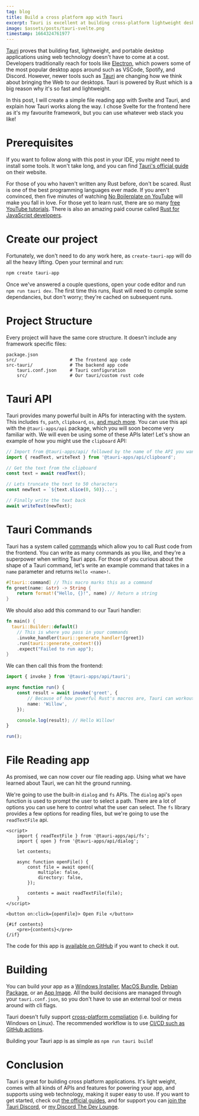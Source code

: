```yaml
---
tag: blog
title: Build a cross platform app with Tauri
excerpt: Tauri is excellent at building cross-platform lightweight desktop applications using web technology. This post covers what Tauri is, and what it can do.
image: $assets/posts/tauri-svelte.png
timestamp: 1664324761977
---
```


[Tauri](https://tauri.studio/) proves that building fast, lightweight, and portable desktop applications using web technology doesn't have to come at a cost. Developers traditionally reach for tools like [Electron](https://www.electronjs.org/), which powers some of the most popular desktop apps around such as VSCode, Spotify, and Discord. However, newer tools such as [Tauri](https://tauri.studio/) are changing how we think about bringing the Web to our desktops. Tauri is powered by Rust which is a big reason why it's so fast and lightweight.

In this post, I will create a simple file reading app with Svelte and Tauri, and explain how Tauri works along the way. I chose Svelte for the frontend here as it's my favourite framework, but you can use whatever web stack you like!

# Prerequisites

If you want to follow along with this post in your IDE, you might need to install some tools. It won't take long, and you can find [Tauri's official guide](https://tauri.app/v1/guides/getting-started/prerequisites) on their website.

For those of you who haven't written any Rust before, don't be scared. Rust is one of the best programming languages ever made. If you aren't convinced, then five minutes of watching [No Boilerplate on YouTube](https://www.youtube.com/c/NoBoilerplate) will make you fall in love. For those yet to learn rust, there are so many [free YouTube tutorials](https://www.youtube.com/results?search_query=learn+rust+). There is also an amazing paid course called [Rust for JavaScript developers](https://rustforjs.dev/).

# Create our project

Fortunately, we don't need to do any work here, as `create-tauri-app` will do all the heavy lifting. Open your terminal and run:

```bash
npm create tauri-app
```

Once we've answered a couple questions, open your code editor and run `npm run tauri dev`. The first time this runs, Rust will need to compile some dependancies, but don't worry; they're cached on subsequent runs.

# Project Structure

Every project will have the same core structure. It doesn't include any framework specific files:

```
package.json
src/                    # The frontend app code
src-tauri/              # The backend app code
    tauri.conf.json     # Tauri configuration
    src/                # Our tauri/custom rust code
```

# Tauri API

Tauri provides many powerful built in APIs for interacting with the system. This includes `fs`, `path`, `clipboard`, `os`, [and much more](https://tauri.app/v1/api/js/). You can use this api with the `@tauri-apps/api` package, which you will soon become very familiar with. We will even be using some of these APIs later! Let's show an example of how you might use the `clipboard` API:

```js
// Import from @tauri-apps/api/ followed by the name of the API you want
import { readText, writeText } from '@tauri-apps/api/clipboard';

// Get the text from the clipboard
const text = await readText();

// Lets truncate the text to 50 characters
const newText = `${text.slice(0, 50)}...`;

// Finally write the text back
await writeText(newText);
```

# Tauri Commands

Tauri has a system called [commands](https://tauri.app/v1/guides/features/command/) which allow you to call Rust code from the frontend. You can write as many commands as you like, and they're a superpower when writing Tauri apps. For those of you curious about the shape of a Tauri command, let's write an example command that takes in a `name` parameter and returns `Hello <name>!`.

```rs
#[tauri::command] // This macro marks this as a command
fn greet(name: &str) -> String {
    return format!("Hello, {}!", name) // Return a string
}
```

We should also add this command to our Tauri handler:

```rs
fn main() {
  tauri::Builder::default()
    // This is where you pass in your commands
    .invoke_handler(tauri::generate_handler![greet])
    .run(tauri::generate_context!())
    .expect("Failed to run app");
}
```

We can then call this from the frontend:

```ts
import { invoke } from '@tauri-apps/api/tauri';

async function run() {
	const result = await invoke('greet', {
		// Because of how powerful Rust's macros are, Tauri can workout that the parameter our greet command takes is called "name"
		name: 'Willow',
	});

	console.log(result); // Hello Willow!
}

run();
```

# File Reading app

As promised, we can now cover our file reading app. Using what we have learned about Tauri, we can hit the ground running.

We're going to use the built-in `dialog` and `fs` APIs. The `dialog` api's `open` function is used to prompt the user to select a path. There are a lot of options you can use here to control what the user can select. The `fs` library provides a few options for reading files, but we're going to use the `readTextFile` api.

```svelte
<script>
	import { readTextFile } from '@tauri-apps/api/fs';
	import { open } from '@tauri-apps/api/dialog';

	let contents;

	async function openFile() {
		const file = await open({
			multiple: false,
			directory: false,
		});

		contents = await readTextFile(file);
	}
</script>

<button on:click={openFile}> Open File </button>

{#if contents}
	<pre>{contents}</pre>
{/if}
```

The code for this app is [available on GitHub](https://github.com/ghostdevv/tauri-file-reader) if you want to check it out.

# Building

You can build your app as a [Windows Installer](https://tauri.app/v1/guides/building/windows), [MacOS Bundle](https://tauri.app/v1/guides/building/macos), [Debian Package](https://tauri.app/v1/guides/building/debian), or an [App Image](https://tauri.app/v1/guides/distribution/linux#appimage). All the build decisions are managed through your `tauri.conf.json`, so you don't have to use an external tool or mess around with cli flags.

Tauri doesn't fully support [cross-platform compliation](https://tauri.app/v1/guides/building/cross-platform) (i.e. building for Windows on Linux). The recommended workflow is to use [CI/CD such as GitHub actions](https://tauri.app/v1/guides/building/cross-platform#tauri-github-action).

Building your Tauri app is as simple as `npm run tauri build`!

# Conclusion

Tauri is great for building cross platform applications. It's light weight, comes with all kinds of APIs and features for powering your app, and supports using web technology, making it super easy to use. If you want to get started, check out [the official guides](https://tauri.app/v1/guides/), and for support you can [join the Tauri Discord](https://discord.com/invite/tauri), or [my Discord The Dev Lounge](https://discord.gg/2Vd4wAjJnm).
